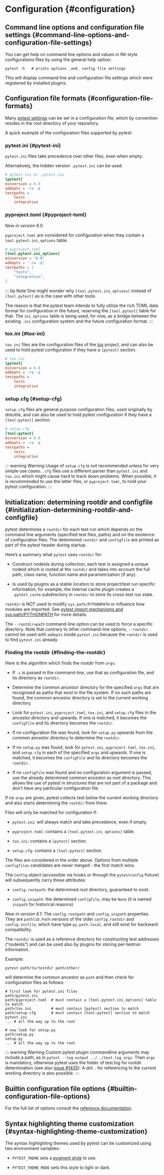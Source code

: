 # Configuration {#configuration}

## Command line options and configuration file settings {#command-line-options-and-configuration-file-settings}

You can get help on command line options and values in INI-style configurations files by using the general help option:

```shell
pytest -h   # prints options _and_ config file settings
```

This will display command line and configuration file settings which were registered by installed plugins.

## Configuration file formats {#configuration-file-formats}

Many [pytest settings](/python/pytest/reference_guides/api_reference/config_options#configuration-options) can be set in a configuration file, which by convention resides in the root directory of your repository.

A quick example of the configuration files supported by pytest:

### pytest.ini {#pytest-ini}

`pytest.ini` files take precedence over other files, even when empty.

Alternatively, the hidden version `.pytest.ini` can be used.

```ini
# pytest.ini or .pytest.ini
[pytest]
minversion = 6.0
addopts = -ra -q
testpaths =
    tests
    integration
```

### pyproject.toml {#pyproject-toml}

*New in version 6.0.*

`pyproject.toml` are considered for configuration when they contain a `tool.pytest.ini_options` table.

```toml
# pyproject.toml
[tool.pytest.ini_options]
minversion = "6.0"
addopts = "-ra -q"
testpaths = [
    "tests",
    "integration",
]
```

::: tip Note
One might wonder why `[tool.pytest.ini_options]` instead of `[tool.pytest]` as is the case with other tools.

The reason is that the pytest team intends to fully utilize the rich TOML data format for configuration in the future, reserving the `[tool.pytest]` table for that. The `ini_options` table is being used, for now, as a bridge between the existing `.ini` configuration system and the future configuration format.
:::

### tox.ini {#tox-ini}

`tox.ini` files are the configuration files of the [tox](https://tox.readthedocs.io/) project, and can also be used to hold pytest configuration if they have a `[pytest]` section.

```ini
# tox.ini
[pytest]
minversion = 6.0
addopts = -ra -q
testpaths =
    tests
    integration
```

### setup.cfg {#setup-cfg}

`setup.cfg` files are general purpose configuration files, used originally by distutils, and can also be used to hold pytest configuration if they have a `[tool:pytest]` section.

```ini
# setup.cfg
[tool:pytest]
minversion = 6.0
addopts = -ra -q
testpaths =
    tests
    integration
```

::: warning Warning
Usage of `setup.cfg` is not recommended unless for very simple use cases. `.cfg` files use a different parser than `pytest.ini` and `tox.ini` which might cause hard to track down problems. When possible, it is recommended to use the latter files, or `pyproject.toml`, to hold your pytest configuration.
:::

## Initialization: determining rootdir and configfile {#initialization-determining-rootdir-and-configfile}

pytest determines a `rootdir` for each test run which depends on the command line arguments (specified test files, paths) and on the existence of configuration files. The determined `rootdir` and `configfile` are printed as part of the pytest header during startup.

Here’s a summary what `pytest` uses `rootdir` for:

- Construct nodeids during collection; each test is assigned a unique nodeid which is rooted at the `rootdir` and takes into account the full path, class name, function name and parametrization (if any).

- Is used by plugins as a stable location to store project/test run specific information; for example, the internal cache plugin creates a` .pytest_cache` subdirectory in `rootdir` to store its cross-test run state.

`rootdir` is NOT used to modify `sys.path/PYTHONPATH` or influence how modules are imported. See [pytest import mechanisms and sys.path/PYTHONPATH](/python/pytest/explanation/import_mechanism#pytest-import-mechanisms-and-sys-path-pythonpath) for more details.

The `--rootdir=path` command-line option can be used to force a specific directory. Note that contrary to other command-line options, `--rootdir` cannot be used with `addopts` inside `pytest.ini` because the `rootdir` is used to find `pytest.ini` already.

### Finding the rootdir {#finding-the-rootdir}

Here is the algorithm which finds the rootdir from `args`:

- If `-c` is passed in the command-line, use that as configuration file, and its directory as `rootdir`.

- Determine the common ancestor directory for the specified `args` that are recognised as paths that exist in the file system. If no such paths are found, the common ancestor directory is set to the current working directory.

- Look for `pytest.ini`, `pyproject.toml`, `tox.ini`, and `setup.cfg` files in the ancestor directory and upwards. If one is matched, it becomes the `configfile` and its directory becomes the `rootdir`.

- If no configuration file was found, look for `setup.py` upwards from the common ancestor directory to determine the `rootdir`.

- If no `setup.py` was found, look for `pytest.ini`, `pyproject.toml`, `tox.ini`, and `setup.cfg` in each of the specified `args` and upwards. If one is matched, it becomes the `configfile` and its directory becomes the `rootdir`.

- If no `configfile` was found and no configuration argument is passed, use the already determined common ancestor as root directory. This allows the use of pytest in structures that are not part of a package and don’t have any particular configuration file.

If no `args` are given, pytest collects test below the current working directory and also starts determining the `rootdir` from there.

Files will only be matched for configuration if:

- `pytest.ini`: will always match and take precedence, even if empty.

- `pyproject.toml`: contains a `[tool.pytest.ini_options]` table.

- `tox.ini`: contains a `[pytest]` section.

- `setup.cfg`: contains a `[tool:pytest]` section.

The files are considered in the order above. Options from multiple `configfiles` candidates are never merged - the first match wins.

The `Config` object (accessible via hooks or through the `pytestconfig` fixture) will subsequently carry these attributes:

- `config.rootpath`: the determined root directory, guaranteed to exist.

- `config.inipath`: the determined `configfile`, may be `None` (it is named `inipath` for historical reasons).

*New in version 6.1*: The `config.rootpath` and `config.inipath` properties. They are `pathlib.Path` versions of the older `config.rootdir` and `config.inifile`, which have type `py.path.local`, and still exist for backward compatibility.

The `rootdir` is used as a reference directory for constructing test addresses (“nodeids”) and can be used also by plugins for storing per-testrun information.

Example:

```shell
pytest path/to/testdir path/other/
```

will determine the common ancestor as `path` and then check for configuration files as follows:

```shell
# first look for pytest.ini files
path/pytest.ini
path/pyproject.toml  # must contain a [tool.pytest.ini_options] table to match
path/tox.ini         # must contain [pytest] section to match
path/setup.cfg       # must contain [tool:pytest] section to match
pytest.ini
... # all the way up to the root

# now look for setup.py
path/setup.py
setup.py
... # all the way up to the root
```

::: warning Warning
Custom pytest plugin commandline arguments may include a path, as in `pytest --log-output ../../test.log args`. Then `args` is mandatory, otherwise pytest uses the folder of test.log for rootdir determination (see also [issue #1435](https://github.com/pytest-dev/pytest/issues/1435)). A dot `.` for referencing to the current working directory is also possible.
:::

## Builtin configuration file options {#builtin-configuration-file-options}

For the full list of options consult the [reference documentation](/python/pytest/reference_guides/api_reference/config_options#configuration-options).

## Syntax highlighting theme customization {#syntax-highlighting-theme-customization}

The syntax highlighting themes used by pytest can be customized using two environment variables:

- `PYTEST_THEME` sets a [pygment style](https://pygments.org/docs/styles/) to use.

- `PYTEST_THEME_MODE` sets this style to light or dark.


